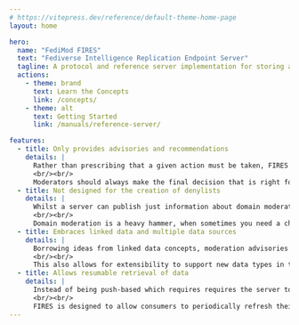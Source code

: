 ```yaml
---
# https://vitepress.dev/reference/default-theme-home-page
layout: home

hero:
  name: "FediMod FIRES"
  text: "Fediverse Intelligence Replication Endpoint Server"
  tagline: A protocol and reference server implementation for storing and distributing moderation advisories and recommendations over time for the Fediverse.
  actions:
    - theme: brand
      text: Learn the Concepts
      link: /concepts/
    - theme: alt
      text: Getting Started
      link: /manuals/reference-server/

features:
  - title: Only provides advisories and recommendations
    details: |
      Rather than prescribing that a given action must be taken, FIRES publishers only suggest an action to take. Consumers of data should always provide control over what is applied to instances.
      <br/><br/>
      Moderators should always make the final decision that is right for their community.
  - title: Not designed for the creation of denylists
    details: |
      Whilst a server can publish just information about domain moderation, we shouldn't limited to just domains. Often there's more nuanced data that can be shared with moderation teams.
      <br/><br/>
      Domain moderation is a heavy hammer, when sometimes you need a chisel.
  - title: Embraces linked data and multiple data sources
    details: |
      Borrowing ideas from linked data concepts, moderation advisories and recommendations are well structured and contain enough information for Moderators to make an informed decision.
      <br/><br/>
      This also allows for extensibility to support new data types in the future.
  - title: Allows resumable retrieval of data
    details: |
      Instead of being push-based which requires requires the server to maintain a list of consumers interested in updates, or real-time requiring consumers to always be online.
      <br/><br/>
      FIRES is designed to allow consumers to periodically refresh their copy of the data using the last change ID known.
---
```

